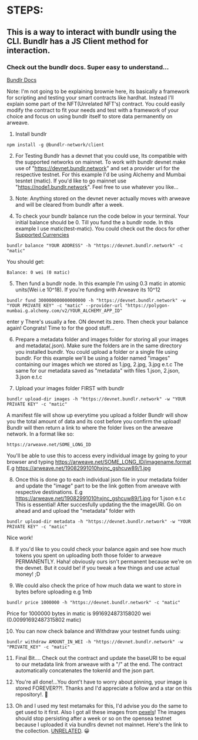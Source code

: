 # STEPS:
## This is a way to interact with bundlr using the CLI. Bundlr has a JS Client method for interaction.
### Check out the bundlr docs. Super easy to understand... 
[Bundlr Docs](https://docs.bundlr.network/)

Note: I'm not going to be explaining brownie here, its basically a framework for scripting and testing your smart contracts like hardhat. Instead I'll explain some part of the NFT(Unrelated NFT's) contract. You could easily modify the contract to fit your needs and test with a framework of your choice and focus on using bundlr itself to store data permanently on arweave.

1. Install bundlr 
```
npm install -g @bundlr-network/client
```
2. For Testing Bundlr has a devnet that you could use, Its compatible with the supported networks on mainnet. To work with bundlr devnet make use of "https://devnet.bundlr.network" and set a provider url for the respective testnet. For this example I'd be using Alchemy and Mumbai tesntet (matic). If you'd like to go mainnet use "https://node1.bundlr.network". Feel free to use whatever you like...

3. Note: Anything stored on the devnet never actually moves with arweave and will be cleared from bundlr after a week.

4. To check your bundlr balance run the code below in your terminal. Your initial balance should be 0. Till you fund the a bundlr node. In this example I use matic(test-matic). You could check out the docs for other [Supported Currencies](https://docs.bundlr.network/docs/currencies)
```
bundlr balance "YOUR ADDRESS" -h "https://devnet.bundlr.network" -c "matic"
```
You should get:
```
Balance: 0 wei (0 matic)
```

5. Then fund a bundlr node. In this example I'm using 0.3 matic in atomic units(Wei i.e 10^18). If you're funding with Arweave its 10^12
```
bundlr fund 300000000000000000 -h "https://devnet.bundlr.network" -w "YOUR PRIVATE KEY" -c "matic" --provider-url "https://polygon-mumbai.g.alchemy.com/v2/YOUR_ALCHEMY_APP_ID"
```
enter y
There's usually a fee. ON devnet its zero.
Then check your balance again!
Congrats! Time to for the good stuff...

6. Prepare a metadata folder and images folder for storing all your images and metadata(.json). Make sure the folders are in the same directory you installed bundlr. You could upload a folder or a single file using bundlr. For this example we'll be using a folder named "images" containing our images which we stored as 1.jpg, 2.jpg, 3.jpg e.t.c The same for our metadata saved as "metadata" with files 1.json, 2.json, 3.json e.t.c

7. Upload your images folder FIRST with bundlr
```
bundlr upload-dir images -h "https://devnet.bundlr.network" -w "YOUR PRIVATE KEY" -c "matic"
```
A manifest file will show up everytime you upload a folder
Bundlr will show you the total amount of data and its cost before you confirm the upload!
Bundlr will then return a link to where the folder lives on the arweave network. In a format like so:
```
https://arweave.net/SOME_LONG_ID
```

You'll be able to use this to access every individual image by going to your browser and typing
https://arweave.net/SOME_LONG_ID/imagename.format
E.g
https://arweave.net/19082991010hxjnc_gshcuw89/1.jpg

8. Once this is done go to each individual json file in your metadata folder and update the "image" part to be the link gotten from arweave with respective destinations. E.g https://arweave.net/19082991010hxjnc_gshcuw89/1.jpg for 1.json e.t.c
This is essential!
After succesfully updating the the imageURI.
Go on ahead and and upload the "metadata" folder with
```
bundlr upload-dir metadata -h "https://devnet.bundlr.network" -w "YOUR PRIVATE KEY" -c "matic"
```
Nice work!

8. If you'd like to you could check your balance again and see how much tokens you spent on uploading both those folder to arweave PERMANENTLY. Haha! obviously ours isn't permanent because we're on the devnet. But it could be! if you tweak a few things and use actual money! ;D

9. We could also check the price of how much data we want to store in bytes before uploading e.g 1mb
```
bundlr price 1000000 -h "https://devnet.bundlr.network" -c "matic"
```
Price for 1000000 bytes in matic is 9916924873158020 wei (0.00991692487315802 matic)

10. You can now check balance and Withdraw your testnet funds using:
```
bundlr withdraw AMOUNT_IN_WEI -h "https://devnet.bundlr.network" -w "PRIVATE_KEY" -c "matic"
```

11. Final Bit.... Check out the contract and update the baseURI to be equal to our metadata link from arweave with a "/" at the end. The contract automatically concatenates the tokenId and the json part.

12. You're all done!...You dont't have to worry about pinning, your image is stored FOREVER??!. Thanks and I'd appreciate a follow and a star on this repository!. :cowboy_hat_face:

13. Oh and I used my test metamaks for this, I'd advise you do the same to get used to it first. Also I got all these images from [pexels](https://www.pexels.com/)! The images should stop persisting after a week or so on the opensea testnet because I uploaded it via bundlrs devnet not mainnet. Here's the link to the collection. [UNRELATED](https://testnets.opensea.io/collection/unrelated-v3). :grinning: 	


